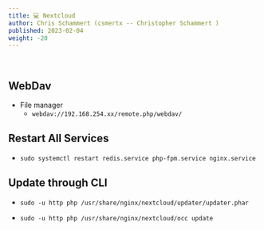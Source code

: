 ```yaml
---
title: 💻 Nextcloud
author: Chris Schammert (csmertx -- Christopher Schammert )
published: 2023-02-04
weight: -20
---
```


<!-- The content of this website was written by Christopher Schammert aka Chris Schammert -->

<br />

## WebDav
- File manager
    - ```webdav://192.168.254.xx/remote.php/webdav/```

## Restart All Services
- ```sudo systemctl restart redis.service php-fpm.service nginx.service```

## Update through CLI

- ```sudo -u http php /usr/share/nginx/nextcloud/updater/updater.phar```

- ```sudo -u http php /usr/share/nginx/nextcloud/occ update```
